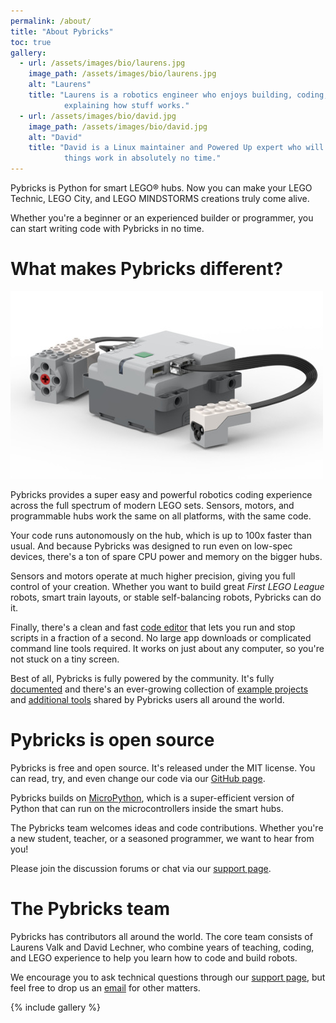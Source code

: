 ```yaml
---
permalink: /about/
title: "About Pybricks"
toc: true
gallery:
  - url: /assets/images/bio/laurens.jpg
    image_path: /assets/images/bio/laurens.jpg
    alt: "Laurens"
    title: "Laurens is a robotics engineer who enjoys building, coding, and
            explaining how stuff works."
  - url: /assets/images/bio/david.jpg
    image_path: /assets/images/bio/david.jpg
    alt: "David"
    title: "David is a Linux maintainer and Powered Up expert who will make
            things work in absolutely no time."
---
```


Pybricks is Python for smart LEGO® hubs. Now you can make your LEGO Technic,
LEGO City, and LEGO MINDSTORMS creations truly come alive.

Whether you're a beginner or an experienced builder or programmer, you can
start writing code with Pybricks in no time.

# What makes Pybricks different?

![](/assets/images/home-compatibility.jpg)

Pybricks provides a super easy and powerful robotics coding experience across
the full spectrum of modern LEGO sets. Sensors, motors, and programmable hubs
work the same on all platforms, with the same code.

Your code runs autonomously on the hub, which is up to 100x faster than usual.
And because Pybricks was designed to run even on low-spec devices, there's
a ton of spare CPU power and memory on the bigger hubs.

Sensors and motors operate at much higher precision, giving you full
control of your creation. Whether you want to build great *First LEGO League*
robots, smart train layouts, or stable self-balancing robots, Pybricks can
do it.

Finally, there's a clean and fast [code editor](https://www.code.pybricks.com/)
that lets you run and stop scripts in a fraction of a second. No large app
downloads or complicated command line tools required. It works on just about
any computer, so you're not stuck on a tiny screen.

Best of all, Pybricks is fully powered by the community. It's fully
[documented](https://docs.pybricks.com/en/latest/) and there's an ever-growing
collection of [example projects](https://github.com/pybricks/pybricks-projects)
and [additional tools](https://github.com/pybricks)
shared by Pybricks users all around the world.

# Pybricks is open source

Pybricks is free and open source. It's released under the MIT license.
You can read, try, and even change our code via
our [GitHub page](https://github.com/pybricks/).

Pybricks builds on [MicroPython](http://micropython.org/), which is a
super-efficient version of Python that can run on the microcontrollers
inside the smart hubs.

The Pybricks team welcomes ideas and code contributions. Whether you're a new
student, teacher, or a seasoned programmer, we want to hear from you!

Please join the discussion forums or chat via
our [support page](https://github.com/pybricks/support).

# The Pybricks team

Pybricks has contributors all around the world. The core team consists of
Laurens Valk and David Lechner, who combine years of teaching, coding, and LEGO
experience to help you learn how to code and build robots.

We encourage you to ask technical questions through
our [support page](https://github.com/pybricks/support), but feel free to
drop us an [email](mailto:team@pybricks.com) for other matters.

{% include gallery %}
